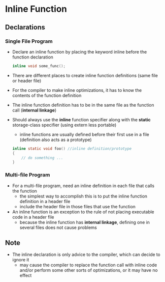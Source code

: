 # Inline Function

## Declarations

### Single File Program

- Declare an inline function by placing the keyword inline before the function declaration

  ```C
  inline void some_func();
  ```

- There are different places to create inline function definitions (same file or header file)

- For the compiler to make inline optimizations, it has to know the contents of the function definition

- The inline function definition has to be in the same file as the function call (**internal linkage**)

- Should always use the **inline** function specifier along with the **static** storage-class specifier (using extern less portable)

  - inline functions are usually defined before their first use in a file (definition also acts as a prototype)

  ```C
  inline static void foo() //inline definition/prototype
  {
      // do something ... 
  }
  ```

### Multi-file Program

- For a multi-file program, need an inline definition in each file that calls the function
  - the simplest way to accomplish this is to put the inline function definition in a header file
  - include the header file in those files that use the function
- An inline function is an exception to the rule of not placing executable code in a header file
  - because the inline function has **internal linkage**, defining one in several files does not cause problems

## Note

- The inline declaration is only advice to the compiler, which can decide to ignore it
  - may cause the compiler to replace the function call with inline code and/or perform some other sorts of optimizations, or it may have no effect

